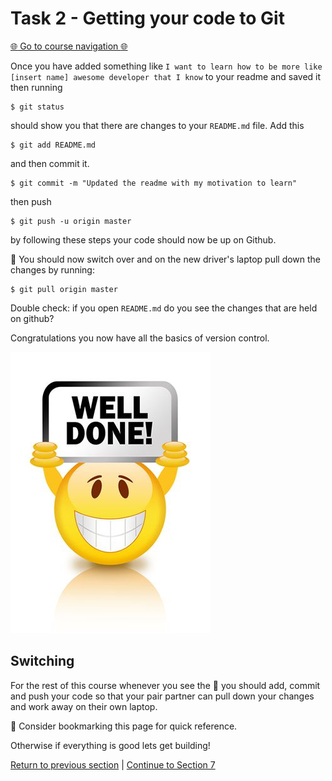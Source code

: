 Task 2 - Getting your code to Git
================================

[:globe_with_meridians: Go to course navigation :globe_with_meridians:](./navigation.md)

Once you have added something like `I want to learn how to be more like [insert name] awesome developer that I know` to your readme and saved it then running 

``` 
$ git status
```

should show you that there are changes to your `README.md` file. Add this

```
$ git add README.md
```

and then commit it.

```
$ git commit -m "Updated the readme with my motivation to learn"
```

then push

```
$ git push -u origin master
```

by following these steps your code should now be up on Github.

:twisted_rightwards_arrows: You should now switch over and on the new driver's laptop pull down the changes by running:

```
$ git pull origin master
``` 

Double check: if you open `README.md` do you see the changes that are held on github? 

Congratulations you now have all the basics of version control.

![Good job](../images/goodJob.png)

Switching
---------

For the rest of this course whenever you see the :twisted_rightwards_arrows: you should add, commit and push your code so that your pair partner can pull down your changes and work away on their own laptop. 

:blue_book: Consider bookmarking this page for quick reference.

Otherwise if everything is good lets get building!

[Return to previous section](../courseSections/section6.md) | [Continue to Section 7](../courseSections/section7.md)
